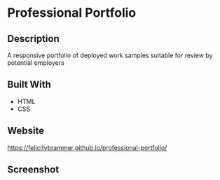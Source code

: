 # Professional Portfolio

## Description

A responsive portfolio of deployed work samples suitable for review by potential employers

## Built With

* HTML
* CSS

## Website

https://felicitybrammer.github.io/professional-portfolio/

## Screenshot
